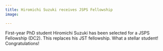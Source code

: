```yaml
---
title: Hiromichi Suzuki receives JSPS Fellowship
image: 

---
```


First-year PhD student Hiromichi Suzuki has been selected for a JSPS Fellowship (DC2). This replaces his JST fellowship. What a stellar student! Congratulations!

